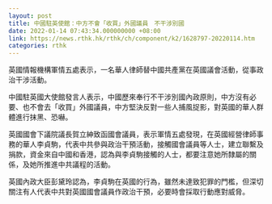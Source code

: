 ```yaml
---
layout: post
title: 中國駐英使館：中方不會「收買」外國議員　不干涉別國
date: 2022-01-14 07:43:34.000000000 +08:00
link: https://news.rthk.hk/rthk/ch/component/k2/1628797-20220114.htm
categories: rthk
---
```


英國情報機構軍情五處表示，一名華人律師替中國共產黨在英國議會活動，從事政治干涉活動。

中國駐英國大使館發言人表示，中國歷來奉行不干涉別國內政原則，中方沒有必要、也不會去「收買」外國議員，中方堅決反對一些人捕風捉影，對英國的華人群體進行抹黑、恐嚇。

英國國會下議院議長賀立紳致函國會議員，表示軍情五處發現，在英國經營律師事務的華人李貞駒，代表中共參與政治干預活動，接觸國會議員等人士，建立聯繫及捐款，資金來自中國和香港，認為與李貞駒接觸的人士，都要注意她所隸屬的關係，及她所推進中共議程的活動。

英國內政大臣彭黛玲認為，李貞駒在英國的行為，雖然未達致犯罪的門檻，但深切關注有人代表中共對英國國會議員作政治干預，必要時會採取行動應對威脅。
